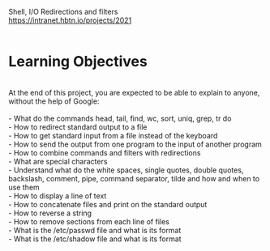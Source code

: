 Shell, I/O Redirections and filters<br>
https://intranet.hbtn.io/projects/2021<br>
<br>
# Learning Objectives<br>
<br>
At the end of this project, you are expected to be able to explain to anyone, without the help of Google:<br>
<br>
- What do the commands head, tail, find, wc, sort, uniq, grep, tr do<br>
- How to redirect standard output to a file<br>
- How to get standard input from a file instead of the keyboard<br>
- How to send the output from one program to the input of another program<br>
- How to combine commands and filters with redirections<br>
- What are special characters<br>
- Understand what do the white spaces, single quotes, double quotes, backslash, comment, pipe, command separator, tilde and how and when to use them<br>
- How to display a line of text<br>
- How to concatenate files and print on the standard output<br>
- How to reverse a string<br>
- How to remove sections from each line of files<br>
- What is the /etc/passwd file and what is its format<br>
- What is the /etc/shadow file and what is its format<br>
<br>
